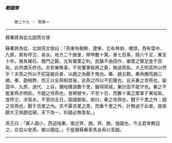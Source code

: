 

##### 戰國策
　　`卷二十九 ‧ 燕策一`

* * *

蘇秦將為從北說燕文侯

蘇秦將為從，北說燕文侯曰：「燕東有朝鮮、遼東，北有林胡、樓煩，西有雲中、九原，南有呼沱、易水。地方二千餘里，帶甲數十萬，車七百乘，騎六千疋，粟支十年。南有碣石、鴈門之饒，北有棗栗之利，民雖不由田作，棗栗之實足食于民矣。此所謂天府也。夫安樂無事，不見覆軍殺將之憂，無過燕矣。大王知其所以然乎？夫燕之所以不犯寇被兵者，以趙之為蔽于南也。秦、趙五戰，秦再勝而趙三勝。秦、趙相弊，而王以全燕制其後，此燕之所以不犯難也。且夫秦之攻燕也，踰雲中、九原，過代、上谷，彌地踵道數千里，雖得燕城，秦計固不能守也。秦之不能害燕亦明矣。今趙之攻燕也，發興號令，不至十日，而數十萬之眾軍于東垣矣。度呼沱，涉易水，不至四五日，距國都矣。故曰，秦之攻燕也，戰于千里之外；趙之攻燕也，戰于百里之內。夫不憂百里之患，而重千里之外，計無過于此者。是故願大王與趙從親，天下為一，則國必無患矣。」

燕王曰：「寡人國小，西迫強秦，南近齊、趙。齊、趙，強國也，今主君幸教詔之，合從以安燕，敬以國從。」于是齎蘇秦車馬金帛以至趙。

* * *

